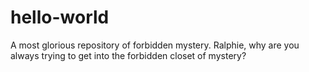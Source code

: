 # hello-world
A most glorious repository of forbidden mystery.
Ralphie, why are you always trying to get into the forbidden closet of mystery?
